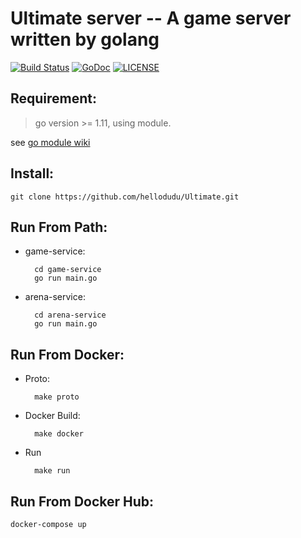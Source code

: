 
# Ultimate server -- A game server written by golang

[![Build Status](https://travis-ci.com/hellodudu/Ultimate.svg?branch=master)](https://travis-ci.com/hellodudu/Ultimate)
[![GoDoc](https://godoc.org/github.com/hellodudu/Ultimate?status.svg)](https://godoc.org/github.com/hellodudu/Ultimate)
[![LICENSE](https://img.shields.io/badge/license-NPL%20(The%20996%20Prohibited%20License)-blue.svg)](https://github.com/996icu/996.ICU/blob/master/LICENSE)

## Requirement:
> go version >= 1.11, using module.

see [go module wiki](https://github.com/golang/go/wiki/Modules)


## Install:

	git clone https://github.com/hellodudu/Ultimate.git

## Run From Path:

* game-service:

        cd game-service
        go run main.go

* arena-service:

        cd arena-service
        go run main.go

## Run From Docker:

* Proto: 

		make proto

* Docker Build:
    
	    make docker

* Run
    
	    make run


## Run From Docker Hub:

	docker-compose up
